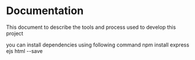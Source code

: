 # Documentation
This document to describe the tools and process used to develop this project 

you can install dependencies using following command
npm install express ejs html --save